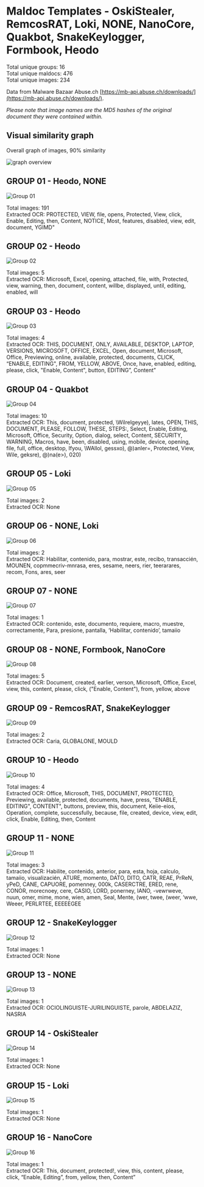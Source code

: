 # Maldoc Templates - OskiStealer, RemcosRAT, Loki, NONE, NanoCore, Quakbot, SnakeKeylogger, Formbook, Heodo

Total unique groups: 16  
Total unique maldocs: 476  
Total unique images: 234  

Data from Malware Bazaar Abuse.ch [https://mb-api.abuse.ch/downloads/](https://mb-api.abuse.ch/downloads/).  

*Please note that image names are the MD5 hashes of the original document they were contained within.*

## Visual similarity graph

Overall graph of images, 90% similarity

![graph overview](https://raw.githubusercontent.com/jstrosch/malware-samples/master/maldoc_templates/2022/abuse_ch/week10_Feb28-Mar04/overview.png?raw=true")  

## GROUP 01 - Heodo, NONE

![Group 01](https://raw.githubusercontent.com/jstrosch/malware-samples/master/maldoc_templates/2022/abuse_ch/week10_Feb28-Mar04/group_01/Heodo_52cc7fcb38e30b6399d88bbb9ad6f9cc.jpg?raw=true)

Total images: 191  
Extracted OCR: PROTECTED, VIEW, file, opens, Protected, View, click, Enable, Editing, then, Content, NOTICE, Most, features, disabled, view, edit, document, YGIMD"  

## GROUP 02 - Heodo

![Group 02](https://raw.githubusercontent.com/jstrosch/malware-samples/master/maldoc_templates/2022/abuse_ch/week10_Feb28-Mar04/group_02/Heodo_446dfe72c7c215a021118fddcc866efb.jpg?raw=true)

Total images: 5  
Extracted OCR: Microsoft, Excel, opening, attached, file, with, Protected, view, warning, then, document, content, willbe, displayed, until, editing, enabled, will  

## GROUP 03 - Heodo

![Group 03](https://raw.githubusercontent.com/jstrosch/malware-samples/master/maldoc_templates/2022/abuse_ch/week10_Feb28-Mar04/group_03/Heodo_a4e7a2f9b920d0d859d4c8617b2f5865.jpg?raw=true)

Total images: 4  
Extracted OCR: THIS, DOCUMENT, ONLY, AVAILABLE, DESKTOP, LAPTOP, VERSIONS, MICROSOFT, OFFICE, EXCEL, Open, document, Microsoft, Office, Previewing, online, available, protected, documents, CLICK, “ENABLE, EDITING", FROM, YELLOW, ABOVE, Once, have, enabled, editing, please, click, "Enable, Content", button, EDITING”, Content”  

## GROUP 04 - Quakbot

![Group 04](https://raw.githubusercontent.com/jstrosch/malware-samples/master/maldoc_templates/2022/abuse_ch/week10_Feb28-Mar04/group_04/Quakbot_22742c483d1556f23690c1898148fd8a.jpg?raw=true)

Total images: 10  
Extracted OCR: This, document, protected, \Wilrelgeyye), lates, OPEN, THIS, DOCUMENT, PLEASE, FOLLOW, THESE, STEPS:, Select, Enable, Editing, Microsoft, Office, Security, Option, dialog, select, Content, SECURITY, WARNING, Macros, have, been, disabled, using, mobile, device, opening, file, full, office, desktop, Ifyou, \WAllol, gessxo), @)anler=, Protected, View, Wile, geksre), @)na(e>), 020)  

## GROUP 05 - Loki

![Group 05](https://raw.githubusercontent.com/jstrosch/malware-samples/master/maldoc_templates/2022/abuse_ch/week10_Feb28-Mar04/group_05/Loki_42af37945df020c89e9cab150dbeefc4.jpg?raw=true)

Total images: 2  
Extracted OCR: None  

## GROUP 06 - NONE, Loki

![Group 06](https://raw.githubusercontent.com/jstrosch/malware-samples/master/maldoc_templates/2022/abuse_ch/week10_Feb28-Mar04/group_06/NONE_6bfb1a3e73e5af07ca20d725e7742e9d.jpg?raw=true)

Total images: 2  
Extracted OCR: Habilitar, contenido, para, mostrar, este, recibo, transaccién, MOUNEN, copmmecriv-mnrasa, eres, sesame, neers, rier, teerarares, recom, Fons, ares, seer  

## GROUP 07 - NONE

![Group 07](https://raw.githubusercontent.com/jstrosch/malware-samples/master/maldoc_templates/2022/abuse_ch/week10_Feb28-Mar04/group_07/NONE_ae4d8c9d03682e8c7fabc1d0f3b18e96.jpg?raw=true)

Total images: 1  
Extracted OCR: contenido, este, documento, requiere, macro, muestre, correctamente, Para, presione, pantalla, ‘Habilitar, contenido’, tamaiio  

## GROUP 08 - NONE, Formbook, NanoCore

![Group 08](https://raw.githubusercontent.com/jstrosch/malware-samples/master/maldoc_templates/2022/abuse_ch/week10_Feb28-Mar04/group_08/NONE_7041faf49f4055939c08faa5c490cd69.jpg?raw=true)

Total images: 5  
Extracted OCR: Document, created, earlier, verson, Microsoft, Office, Excel, view, this, content, please, click, ("Enable, Content"), from, yellow, above  

## GROUP 09 - RemcosRAT, SnakeKeylogger

![Group 09](https://raw.githubusercontent.com/jstrosch/malware-samples/master/maldoc_templates/2022/abuse_ch/week10_Feb28-Mar04/group_09/RemcosRAT_4a21c3f899f33ef1df71f802f04ee602.jpg?raw=true)

Total images: 2  
Extracted OCR: Caria, GLOBALONE, MOULD  

## GROUP 10 - Heodo

![Group 10](https://raw.githubusercontent.com/jstrosch/malware-samples/master/maldoc_templates/2022/abuse_ch/week10_Feb28-Mar04/group_10/Heodo_6ee69b5dd16efdcb074c93f72d72ebdc.jpg?raw=true)

Total images: 4  
Extracted OCR: Office, Microsoft, THIS, DOCUMENT, PROTECTED, Previewing, available, protected, documents, have, press, "ENABLE, EDITING", CONTENT", buttons, preview, this, document, Keiie-eios, Operation, complete, successfully, because, file, created, device, view, edit, click, Enable, Editing, then, Content  

## GROUP 11 - NONE

![Group 11](https://raw.githubusercontent.com/jstrosch/malware-samples/master/maldoc_templates/2022/abuse_ch/week10_Feb28-Mar04/group_11/NONE_bdddfa718c759f628de712aa3cafe606.jpg?raw=true)

Total images: 3  
Extracted OCR: Habilite, contenido, anterior, para, esta, hoja, calculo, tamaiio, visualizacién, ATURE, momento, DATO, DITO, CATR, REAE, PrReN, yPeD, CANE, CAPUORE, pomenney, 000k, CASERCTRE, ERED, rene, CONOR, morecnoey, cere, CASIO, LORD, ponerney, IANO, -vewrweve, nuun, omer, mime, mone, wien, amen, Seal, Mente, (wer, twee, (weer, ‘wwe, Weeer, PERLRTEE, EEEEEGEE  

## GROUP 12 - SnakeKeylogger

![Group 12](https://raw.githubusercontent.com/jstrosch/malware-samples/master/maldoc_templates/2022/abuse_ch/week10_Feb28-Mar04/group_12/SnakeKeylogger_5283a53467bb9cc58e9e6f410b30f69a.jpg?raw=true)

Total images: 1  
Extracted OCR: None  

## GROUP 13 - NONE

![Group 13](https://raw.githubusercontent.com/jstrosch/malware-samples/master/maldoc_templates/2022/abuse_ch/week10_Feb28-Mar04/group_13/NONE_9fd4a09fab9d9341b0d2d4da68ab6dcf.jpg?raw=true)

Total images: 1  
Extracted OCR: OCIOLINGUISTE-JURILINGUISTE, parole, ABDELAZIZ, NASRIA  

## GROUP 14 - OskiStealer

![Group 14](https://raw.githubusercontent.com/jstrosch/malware-samples/master/maldoc_templates/2022/abuse_ch/week10_Feb28-Mar04/group_14/OskiStealer_09339b72418dc1e459d4ae86f563557c.jpg?raw=true)

Total images: 1  
Extracted OCR: None  

## GROUP 15 - Loki

![Group 15](https://raw.githubusercontent.com/jstrosch/malware-samples/master/maldoc_templates/2022/abuse_ch/week10_Feb28-Mar04/group_15/Loki_9a0f94e1a6186749dc5969688a077446.jpg?raw=true)

Total images: 1  
Extracted OCR: None  

## GROUP 16 - NanoCore

![Group 16](https://raw.githubusercontent.com/jstrosch/malware-samples/master/maldoc_templates/2022/abuse_ch/week10_Feb28-Mar04/group_16/NanoCore_4c6f7d395c1be706445704dafba0851b.jpg?raw=true)

Total images: 1  
Extracted OCR: This, document, protected!, view, this, content, please, click, “Enable, Editing”, from, yellow, then, Content”  

